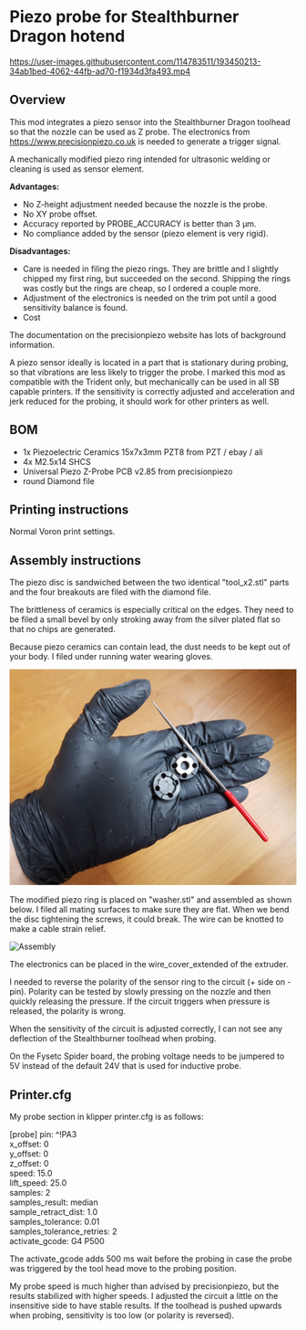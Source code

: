 # Piezo probe for Stealthburner Dragon hotend



https://user-images.githubusercontent.com/114783511/193450213-34ab1bed-4062-44fb-ad70-f1934d3fa493.mp4



## Overview
This mod integrates a piezo sensor into the Stealthburner Dragon toolhead so that the nozzle can be used as Z probe. The electronics from https://www.precisionpiezo.co.uk is needed to generate a trigger signal.

A mechanically modified piezo ring intended for ultrasonic welding or cleaning is used as sensor element.

__Advantages:__
- No Z-height adjustment needed because the nozzle is the probe.
- No XY probe offset.
- Accuracy reported by PROBE_ACCURACY is better than 3 µm.
- No compliance added by the sensor (piezo element is very rigid).

__Disadvantages:__
- Care is needed in filing the piezo rings. They are brittle and I slightly chipped my first ring, but succeeded on the second. Shipping the rings was costly but the rings are cheap, so I ordered a couple more.
- Adjustment of the electronics is needed on the trim pot until a good sensitivity balance is found.
- Cost

The documentation on the precisionpiezo website has lots of background information.

A piezo sensor ideally is located in a part that is stationary during probing, so that vibrations are less likely to trigger the probe. I marked this mod as compatible with the Trident only, but mechanically can be used in all SB capable printers. If the sensitivity is correctly adjusted and acceleration and jerk reduced for the probing, it should work for other printers as well.


## BOM
* 1x Piezoelectric Ceramics 15x7x3mm PZT8 from PZT / ebay / ali
* 4x M2.5x14 SHCS 
* Universal Piezo Z-Probe PCB v2.85 from precisionpiezo
* round Diamond file

## Printing instructions
Normal Voron print settings.

## Assembly instructions
The piezo disc is sandwiched between the two identical "tool_x2.stl" parts and the four breakouts are filed with the diamond file.

The brittleness of ceramics is especially critical on the edges. They need to be filed a small bevel by only stroking away from the silver plated flat so that no chips are generated.

Because piezo ceramics can contain lead, the dust needs to be kept out of your body. I filed under running water wearing gloves. 

![Modification](Images/Modification.png)

The modified piezo ring is placed on "washer.stl" and assembled as shown below. I filed all mating surfaces to make sure they are flat. When we bend the disc tightening the screws, it could break. The wire can be knotted to make a cable strain relief.

![Assembly](Images/Assembly.png)

The electronics can be placed in the wire_cover_extended of the extruder.

I needed to reverse the polarity of the sensor ring to the circuit (+ side on - pin). Polarity can be tested by slowly pressing on the nozzle and then quickly releasing the pressure. If the circuit triggers when pressure is released, the polarity is wrong.

When the sensitivity of the circuit is adjusted correctly, I can not see any deflection of the Stealthburner toolhead when probing.

On the Fysetc Spider board, the probing voltage needs to be jumpered to 5V instead of the default 24V that is used for inductive probe.

## Printer.cfg

My probe section in klipper printer.cfg is as follows:

[probe]
pin: ^!PA3  
x_offset: 0  
y_offset: 0  
z_offset: 0  
speed: 15.0  
lift_speed: 25.0  
samples: 2  
samples_result: median   
sample_retract_dist: 1.0  
samples_tolerance: 0.01  
samples_tolerance_retries: 2  
activate_gcode: G4 P500  

The activate_gcode adds 500 ms wait before the probing in case the probe was triggered by the tool head move to the probing position.

My probe speed is much higher than advised by precisionpiezo, but the results stabilized with higher speeds. I adjusted the circuit a little on the insensitive side to have stable results. If the toolhead is pushed upwards when probing, sensitivity is too low (or polarity is reversed). 

